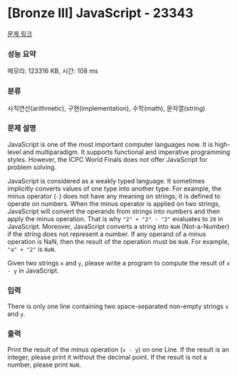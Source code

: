 # [Bronze III] JavaScript - 23343 

[문제 링크](https://www.acmicpc.net/problem/23343) 

### 성능 요약

메모리: 123316 KB, 시간: 108 ms

### 분류

사칙연산(arithmetic), 구현(implementation), 수학(math), 문자열(string)

### 문제 설명

<p>JavaScript is one of the most important computer languages now. It is high-level and multiparadigm. It supports functional and imperative programming styles. However, the ICPC World Finals does not offer JavaScript for problem solving.</p>

<p>JavaScript is considered as a weakly typed language. It sometimes implicitly converts values of one type into another type. For example, the minus operator (<code>-</code>) does not have any meaning on strings; it is defined to operate on numbers. When the minus operator is applied on two strings, JavaScript will convert the operands from strings into numbers and then apply the minus operation. That is why <code>"2" + "2" - "2"</code> evaluates to <code>20</code> in JavaScript. Moreover, JavaScript converts a string into <code>NaN</code> (Not-a-Number) if the string does not represent a number. If any operand of a minus operation is NaN, then the result of the operation must be <code>NaN</code>. For example, <code>"a" + "2"</code> is <code>NaN</code>.</p>

<p>Given two strings <code>x</code> and <code>y</code>, please write a program to compute the result of <code>x - y</code> in JavaScript.</p>

### 입력 

 <p>There is only one line containing two space-separated non-empty strings <code>x</code> and <code>y</code>.</p>

### 출력 

 <p>Print the result of the minus operation (<code>x - y</code>) on one Line. If the result is an integer, please print it without the decimal point. If the result is not a number, please print <code>NaN</code>.</p>

